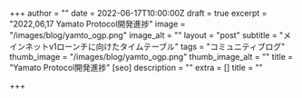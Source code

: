 +++
author = ""
date = 2022-06-17T10:00:00Z
draft = true
excerpt = "2022,06,17 Yamato Protocol開発進捗"
image = "/images/blog/yamto_ogp.png"
image_alt = ""
layout = "post"
subtitle = "メインネットv1ローンチに向けたタイムテーブル"
tags = "コミュニティブログ"
thumb_image = "/images/blog/yamto_ogp.png"
thumb_image_alt = ""
title = "Yamato Protocol開発進捗"
[seo]
description = ""
extra = []
title = ""

+++

